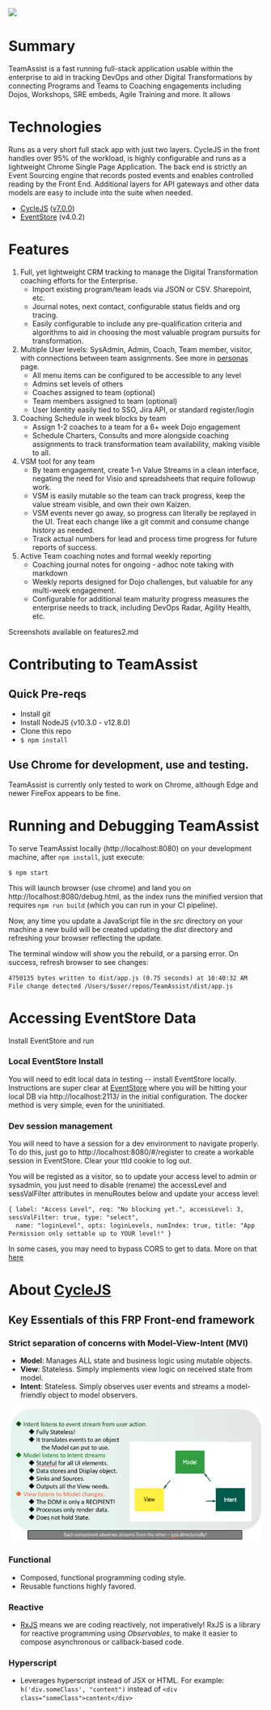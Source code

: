 ![](./readmeAssets/TeamAssistBlack800.png)

# Summary
TeamAssist is a fast running full-stack application usable within the enterprise to aid in tracking DevOps and other Digital Transformations by connecting Programs and Teams to Coaching engagements including Dojos, Workshops, SRE embeds, Agile Training and more. It allows 
# Technologies
Runs as a very short full stack app with just two layers. CycleJS in the front handles over 95% of the workload, is highly configurable and runs as a lightweight Chrome Single Page Application. The back end is strictly an Event Sourcing engine that records posted events and enables controlled reading by the Front End. Additional layers for API gateways and other data models are easy to include into the suite when needed.
* [CycleJS](https://cycle.js.org/) ([v7.0.0](https://github.com/cyclejs/cyclejs/releases/tag/v7.0.0))
* [EventStore](https://eventstore.org/) (v4.0.2)

# Features
1. Full, yet lightweight CRM tracking to manage the Digital Transformation coaching efforts for the Enterprise.
    - Import existing program/team leads via JSON or CSV. Sharepoint, etc.
    -  Journal notes, next contact, configurable status fields and org tracing.
    - Easily configurable to include any pre-qualification criteria and algorithms to aid in choosing the most valuable program pursuits for transformation.
1. Multiple User levels: SysAdmin, Admin, Coach, Team member, visitor, with connections between team assignments. See more in [personas](docs/Personas.md) page.
    - All menu items can be configured to be accessible to any level
    - Admins set levels of others
    - Coaches assigned to team  (optional)
    - Team members assigned to team (optional)
    - User Identity easily tied to SSO, Jira API, or standard register/login
1. Coaching Schedule in week blocks by team
     - Assign 1-2 coaches to a team for a 6+ week Dojo engagement
     - Schedule Charters, Consults and more alongside coaching assignments to track transformation team availability, making visible to all.
1. VSM tool for any team
     - By team engagement, create 1-n Value Streams in a clean interface, negating the need for Visio and spreadsheets that require followup work.
     - VSM is easily mutable so the team can track progress, keep the value stream visible, and own their own Kaizen.
     - VSM events never go away, so progress can literally be replayed in the UI. Treat each change like a git commit and consume change history as needed.
     - Track actual numbers for lead and process time progress for future reports of success.
1. Active Team coaching notes and formal weekly reporting
    - Coaching journal notes for ongoing - adhoc note taking with markdown
    - Weekly reports designed for Dojo challenges, but valuable for any multi-week engagement.
    - Configurable for additional team maturity progress measures the enterprise needs to track, including DevOps Radar, Agility Health, etc.

Screenshots available on features2.md

# Contributing to TeamAssist

## Quick Pre-reqs

- Install git
- Install NodeJS (v10.3.0 - v12.8.0)
- Clone this repo
- `$ npm install`

## Use Chrome for development, use and testing.
TeamAssist is currently only tested to work on Chrome, although Edge and newer FireFox appears to be fine.


# Running and Debugging TeamAssist

To serve TeamAssist locally (http://localhost:8080) on your development machine, after `npm install`, just execute:

```
$ npm start
```

This will launch browser (use chrome) and land you on http://localhost:8080/debug.html, as the index runs the minified version that requires `npm run build` (which you can run in your CI pipeline).

Now, any time you update a JavaScript file in the *src* directory on your machine a new build will be created updating the *dist* directory and refreshing your browser reflecting the update.

The terminal window will show you the rebuild, or a parsing error. On success, refresh browser to see changes:

```
4750135 bytes written to dist/app.js (0.75 seconds) at 10:40:32 AM
File change detected /Users/$user/repos/TeamAssist/dist/app.js
```

# Accessing EventStore Data

Install EventStore and run

### Local EventStore Install
You will need to edit local data in testing -- install EventStore locally. Instructions are super clear at [EventStore](https://eventstore.org/docs/getting-started/) where you will be hitting your local DB via http://localhost:2113/ in the initial configuration. The docker method is very simple, even for the uninitiated.

### Dev session management
You will need to have a session for a dev environment to navigate properly. To do this, just go to http://localhost:8080/#/register to create a workable session in EventStore. Clear your ttId cookie to log out.

You will be registed as a visitor, so to update your access level to admin or sysadmin, you just need to disable (rename) the accessLevel and sessValFilter attributes in menuRoutes below and update your access level:

```
{ label: "Access Level", req: "No blocking yet.", accessLevel: 3, sessValFilter: true, type: "select",
  name: "loginLevel", opts: loginLevels, numIndex: true, title: "App Permission only settable up to YOUR level!" }
```

In some cases, you may need to bypass CORS to get to data. More on that [here](./readmeAssets/readme.md) 

# About [CycleJS](https://cycle.js.org)

## Key Essentials of this FRP Front-end framework 

### Strict separation of concerns with Model-View-Intent (MVI)
* **Model**: Manages ALL state and business logic using mutable objects.
* **View**: Stateless. Simply implements view logic on received state from model.
* **Intent**: Stateless. Simply observes user events and streams a model-friendly object to model observers.

![](./readmeAssets/img_73442unidirectional_mvi_cycle.png)

### Functional

* Composed, functional programming coding style.
* Reusable functions highly favored.

### Reactive

* [RxJS](http://reactivex.io/rxjs/) means we are coding reactively, not imperatively! RxJS is a library for reactive programming using *Observables*, to make it easier to compose asynchronous or callback-based code.

### Hyperscript

* Leverages hyperscript instead of JSX or HTML. For example: 
`h('div.someClass', "content")` 
 instead of 
`<div class="someClass">content</div>`

